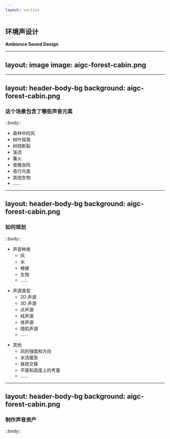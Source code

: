 ```yaml
---
layout: section
---
```


## 环境声设计
**Ambience Sound Design**

<!--  -->

---
layout: image
image: aigc-forest-cabin.png
---

<!--  -->

---
layout: header-body-bg
background: aigc-forest-cabin.png
---

### 这个场景包含了哪些声音元素

::body::

- 森林中的风
- 树叶摇晃
- 树枝断裂
- 溪流
- 篝火
- 夜晚虫鸣
- 夜行鸟类
- 其他生物
- ……

<!--  -->

---
layout: header-body-bg
background: aigc-forest-cabin.png
---

### 如何规划

::body::

<div class="grid grid-cols-3 gap-4">
    
<div>

- 声音种类
    - 风
    - 水
    - 植被
    - 生物
    - ……

</div>

<div>

- 声源类型
    - 2D 声源
    - 3D 声源
    - 点声源
    - 线声源
    - 体声源
    - 随机声源
    - ……

</div>

<div>

- 其他
  - 风的强度和方向
  - 水流缓急
  - 昼夜交替
  - 平面和高度上的考量
  - ……

</div>

</div>

<!--  -->

---
layout: header-body-bg
background: aigc-forest-cabin.png
---

### 制作声音资产

::body::

<!--  -->